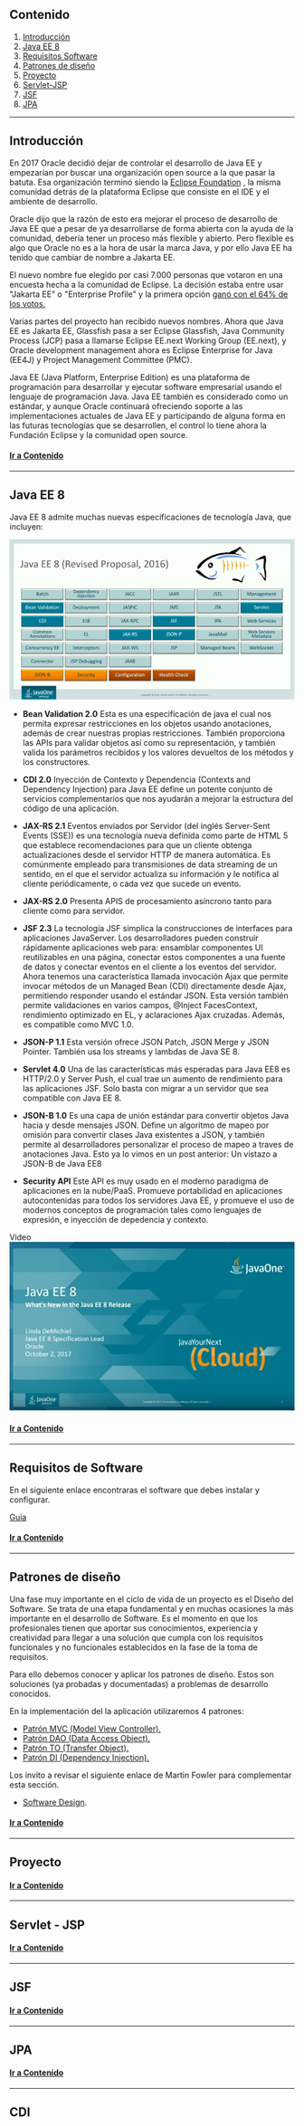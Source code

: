 ## <a name="content-id"></a> Contenido
1. [Introducción](#intro-id)
2. [Java EE 8](#java-id)
3. [Requisitos Software](#req-id)
4. [Patrones de diseño](#pat-id)
5. [Proyecto](#pro-id)
6. [Servlet-JSP](#sp-id)
7. [JSF](#jsf-id)
8. [JPA](#jpa-id)

---
## <a name="intro-id"></a>Introducción
En 2017 Oracle decidió dejar de controlar el desarrollo de Java EE y empezarían por buscar una organización open source a la que pasar la batuta. Esa organización terminó siendo la [Eclipse Foundation](https://www.eclipse.org/) , la misma comunidad detrás de la plataforma Eclipse que consiste en el IDE y el ambiente de desarrollo.

Oracle dijo que la razón de esto era mejorar el proceso de desarrollo de Java EE que a pesar de ya desarrollarse de forma abierta con la ayuda de la comunidad, debería tener un proceso más flexible y abierto. Pero flexible es algo que Oracle no es a la hora de usar la marca Java, y por ello Java EE ha tenido que cambiar de nombre a Jakarta EE.

El nuevo nombre fue elegido por casi 7.000 personas que votaron en una encuesta hecha a la comunidad de Eclipse. La decisión estaba entre usar "Jakarta EE" o "Enterprise Profile" y la primera opción [ ganó con el 64% de los votos.](https://mmilinkov.wordpress.com/2018/02/26/and-the-name-is/)

Varias partes del proyecto han recibido nuevos nombres. Ahora que Java EE es Jakarta EE, Glassfish pasa a ser Eclipse Glassfish, Java Community Process (JCP) pasa a llamarse Eclipse EE.next Working Group (EE.next), y Oracle development management ahora es Eclipse Enterprise for Java (EE4J) y Project Management Committee (PMC).

Java EE (Java Platform, Enterprise Edition) es una plataforma de programación para desarrollar y ejecutar software empresarial usando el lenguaje de programación Java. Java EE también es considerado como un estándar, y aunque Oracle continuará ofreciendo soporte a las implementaciones actuales de Java EE y participando de alguna forma en las futuras tecnologías que se desarrollen, el control lo tiene ahora la Fundación Eclipse y la comunidad open source.

#### [Ir a Contenido](#content-id)
---
## <a name="java-id"></a> Java EE 8
Java EE 8 admite muchas nuevas especificaciones de tecnología Java, que incluyen:

 ![Getting Started](./images/1.png)


* **Bean Validation 2.0**
Esta es una especificación de java el cual nos permita expresar restricciones en los objetos usando anotaciones, además de crear nuestras propias restricciones. También proporciona las APIs para validar objetos así como su representación, y también valida los parámetros recibidos y los valores devueltos de los métodos y los constructores.

* **CDI 2.0**
Inyección de Contexto y Dependencia (Contexts and Dependency Injection) para  Java EE define un potente conjunto de servicios complementarios que nos ayudarán a mejorar la estructura del código de una aplicación. 

* **JAX-RS 2.1**
Eventos enviados por Servidor (del inglés Server-Sent Events (SSE)) es una tecnología nueva definida como parte de HTML 5 que establece recomendaciones para que un cliente obtenga actualizaciones desde el servidor HTTP de manera automática. Es comúnmente empleado para transmisiones de data streaming de un sentido, en el que el servidor actualiza su información y le notifica al cliente periódicamente, o cada vez que sucede un evento.

* **JAX-RS 2.0** 
Presenta APIS  de procesamiento asíncrono tanto para cliente como para servidor. 

* **JSF 2.3**
La tecnología JSF simplica la construcciones de interfaces para aplicaciones JavaServer. Los desarrolladores pueden construir rápidamente aplicaciones web para: ensamblar componentes UI reutilizables en una página, conectar estos componentes a una fuente de datos y conectar eventos en el cliente a los eventos del servidor. Ahora tenemos una característica llamada invocación Ajax que permite invocar métodos de un Managed Bean (CDI) directamente desde Ajax, permitiendo responder usando el estándar JSON.  Esta versión también permite validaciones en varios campos, @Inject FacesContext, rendimiento optimizado en EL, y aclaraciones Ajax cruzadas. Además, es compatible como MVC 1.0.

* **JSON-P 1.1**
Esta versión ofrece   JSON Patch, JSON Merge y JSON Pointer. También usa los streams y lambdas de Java SE 8.

* **Servlet 4.0**
Una de las características más esperadas para Java EE8 es HTTP/2.0 y Server Push, el cual  trae un aumento de rendimiento para las aplicaciones JSF. Solo basta con migrar a un servidor que sea compatible con Java EE 8.

* **JSON-B 1.0**
Es una capa de unión estándar para convertir objetos Java hacia y desde mensajes JSON. Define un algoritmo de mapeo por omisión para convertir clases Java existentes a JSON, y también permite al desarrolladores personalizar el proceso de mapeo a traves de anotaciones Java. Esto ya lo vimos en un post anterior: Un vistazo a JSON-B de Java EE8

* **Security API**
Este API es muy usado en el moderno paradigma de aplicaciones en la nube/PaaS. Promueve portabilidad en aplicaciones autocontenidas para todos los servidores Java EE, y promueve el uso de modernos conceptos de programación tales como lenguajes de expresión, e inyección de depedencia y contexto.

Video 
[![Java EE8](./images/2.jpg)](https://youtu.be/FCsqchsK9UA "Java EE8")

#### [Ir a Contenido](#content-id)
---

## <a name="req-id"></a>Requisitos de Software

En el siguiente enlace encontraras el software que debes instalar y configurar.

[Guia](https://drive.google.com/open?id=1QYuFhqT_IKzmI5Mu5cR4fPQRWYvm12sQ)

#### [Ir a Contenido](#content-id)
---

## <a name="pat-id"></a>Patrones de diseño
Una fase muy importante en el ciclo de vida de un proyecto es el Diseño del Software. Se trata de una etapa fundamental y en muchas ocasiones la más importante en el desarrollo de Software. Es el momento en que los profesionales tienen que aportar sus conocimientos, experiencia y creatividad para llegar a una solución que cumpla con los requisitos funcionales y no funcionales 
establecidos en la fase de la toma de requisitos.

Para ello debemos conocer y aplicar los patrones de diseño. Estos son soluciones (ya probadas y documentadas) a problemas de desarrollo conocidos.

En la implementación del la aplicación utilizaremos 4 patrones:

* [Patrón MVC (Model View Controller).](https://www.tutorialspoint.com/design_pattern/mvc_pattern.htm) 
* [Patrón DAO (Data Access Object).](https://www.tutorialspoint.com/design_pattern/data_access_object_pattern.htm)
* [Patrón TO (Transfer Object).](https://www.tutorialspoint.com/design_pattern/transfer_object_pattern.htm) 
* [Patrón DI (Dependency Injection).](https://es.wikipedia.org/wiki/Inyecci%C3%B3n_de_dependencias) 

Los invito a revisar el siguiente enlace de Martin Fowler para complementar esta sección.

* [Software Design](https://www.martinfowler.com/design.html). 

#### [Ir a Contenido](#content-id)
---
## <a name="pro-id"></a>Proyecto
#### [Ir a Contenido](#content-id)
---
## <a name="sp-id"></a>Servlet - JSP
#### [Ir a Contenido](#content-id)
---
## <a name="jsf-id"></a>JSF
#### [Ir a Contenido](#content-id)
---
## <a name="jpa-id"></a>JPA
#### [Ir a Contenido](#content-id)
---
## CDI






